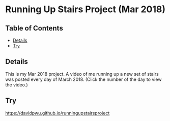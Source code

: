 # Running Up Stairs Project (Mar 2018)

## Table of Contents

* [Details](#details)
* [Try](#try)

## Details

This is my Mar 2018 project. A video of me running up a new set of stairs was posted every day of March 2018. (Click the number of the day to view the video.) 

## Try

<a href="https://davidpwu.github.io/runningupstairsproject">https://davidpwu.github.io/runningupstairsproject</a>
